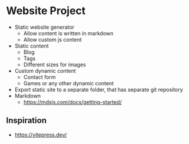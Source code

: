 # Website Project

* Static website generator
  * Allow content is written in markdown
  * Allow custom js content
* Static content
  * Blog
  * Tags
  * Different sizes for images
* Custom dynamic content
  * Contact form
  * Games or any other dynamic content
* Export static site to a separate folder, that has separate git repository
* Markdown
  * https://mdxjs.com/docs/getting-started/


## Inspiration

* https://vitepress.dev/

